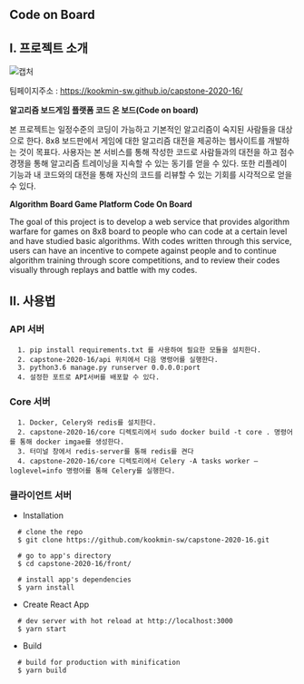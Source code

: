 ## Code on Board


## I. 프로젝트 소개



![캡처](https://user-images.githubusercontent.com/17774917/83146930-ed9a4000-a131-11ea-9035-8ee1bd74d214.JPG)


팀페이지주소 : https://kookmin-sw.github.io/capstone-2020-16/


**알고리즘 보드게임 플랫폼 코드 온 보드(Code on board)**


본 프로젝트는 일정수준의 코딩이 가능하고 기본적인 알고리즘이 숙지된 사람들을 대상으로 한다.
8x8 보드판에서 게임에 대한 알고리즘 대전을 제공하는 웹사이트를 개발하는 것이 목표다.
사용자는 본 서비스를 통해 작성한 코드로 사람들과의 대전을 하고 점수 경쟁을 통해 알고리즘 트레이닝을 지속할 수 있는 동기를 얻을 수 있다.
또한 리플레이 기능과 내 코드와의 대전을 통해 자신의 코드를 리뷰할 수 있는 기회를 시각적으로 얻을 수 있다.

  
  
**Algorithm Board Game Platform Code On Board**

The goal of this project is to develop a web service that provides algorithm warfare for games on 8x8 board to people who can code at a certain level and have studied basic algorithms.
With codes written through this service, users can have an incentive to compete against people and to continue algorithm training through score competitions, and to review their codes visually through replays and battle with my codes.

## II. 사용법

### API 서버
```
  1. pip install requirements.txt 를 사용하여 필요한 모듈을 설치한다.
  2. capstone-2020-16/api 위치에서 다음 명령어를 실행한다.
  3. python3.6 manage.py runserver 0.0.0.0:port
  4. 설정한 포트로 API서버를 배포할 수 있다.
```

### Core 서버
```
  1. Docker, Celery와 redis를 설치한다.
  2. capstone-2020-16/core 디렉토리에서 sudo docker build -t core . 명령어를 통해 docker imgae를 생성한다.
  3. 터미널 창에서 redis-server를 통해 redis를 켠다
  4. capstone-2020-16/core 디렉토리에서 Celery -A tasks worker –loglevel=info 명령어를 통해 Celery를 실행한다.
```

### 클라이언트 서버
* Installation
```
  # clone the repo
  $ git clone https://github.com/kookmin-sw/capstone-2020-16.git
  
  # go to app's directory
  $ cd capstone-2020-16/front/
  
  # install app's dependencies
  $ yarn install
```
      
* Create React App
```
  # dev server with hot reload at http://localhost:3000
  $ yarn start
```


* Build
```
  # build for production with minification
  $ yarn build
```
